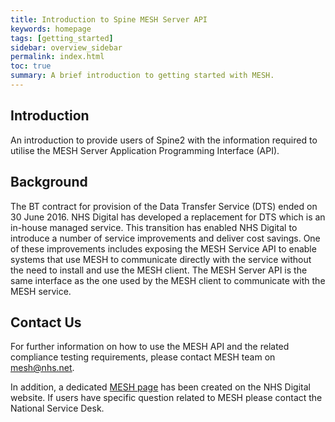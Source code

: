 ```yaml
---
title: Introduction to Spine MESH Server API
keywords: homepage
tags: [getting_started]
sidebar: overview_sidebar
permalink: index.html
toc: true
summary: A brief introduction to getting started with MESH.
---
```


## Introduction ##

An introduction to provide users of Spine2 with the information required to utilise the MESH Server Application Programming Interface (API).

## Background ##

The BT contract for provision of the Data Transfer Service (DTS) ended on 30 June 2016.  NHS Digital has developed a replacement for DTS which is an in-house managed service. This transition has enabled NHS Digital to introduce a number of service improvements and deliver cost savings.  One of these improvements includes exposing the MESH Service API to enable systems that use MESH to communicate directly with the service without the need to install and use the MESH client.   The MESH Server API is the same interface as the one used by the MESH client to communicate with the MESH service.

## Contact Us ##

For further information on how to use the MESH API and the related compliance testing requirements, please contact MESH team on [mesh@nhs.net](mailto://mesh@nhs.net). 

In addition, a dedicated [MESH page](http://systems.digital.nhs.uk/ddc/mesh) has been created on the NHS Digital website. If users have specific question related to MESH please contact the National Service Desk.
